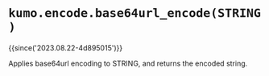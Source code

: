 # `kumo.encode.base64url_encode(STRING)`

{{since('2023.08.22-4d895015')}}

Applies base64url encoding to STRING, and returns the encoded string.
